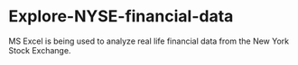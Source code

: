# Explore-NYSE-financial-data
MS Excel is being used to analyze real life financial data from the New York Stock Exchange.
